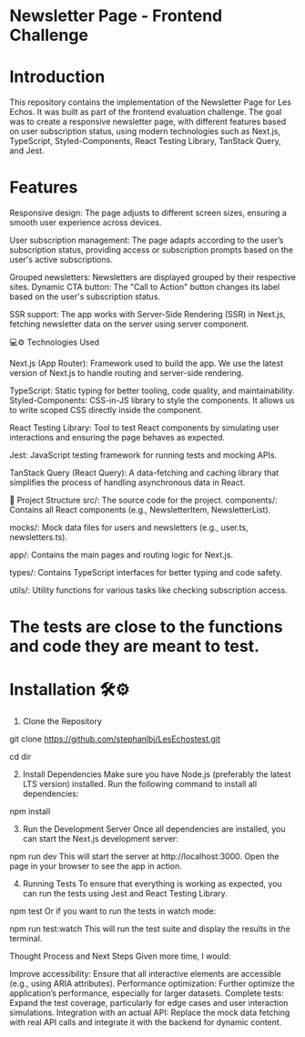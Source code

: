 # Newsletter Page - Frontend Challenge

# Introduction

This repository contains the implementation of the Newsletter Page for Les Echos. It was built as part of the frontend evaluation challenge. The goal was to create a responsive newsletter page, with different features based on user subscription status, using modern technologies such as Next.js, TypeScript, Styled-Components, React Testing Library, TanStack Query, and Jest.

# Features

Responsive design: The page adjusts to different screen sizes, ensuring a smooth user experience across devices.

User subscription management: The page adapts according to the user’s subscription status, providing access or subscription prompts based on the user's active subscriptions.

Grouped newsletters: Newsletters are displayed grouped by their respective sites.
Dynamic CTA button: The "Call to Action" button changes its label based on the user's subscription status.

SSR support: The app works with Server-Side Rendering (SSR) in Next.js, fetching newsletter data on the server using server component.

 💻⚙️ Technologies Used

Next.js (App Router): Framework used to build the app. We use the latest version of Next.js to handle routing and server-side rendering.

TypeScript: Static typing for better tooling, code quality, and maintainability.
Styled-Components: CSS-in-JS library to style the components. It allows us to write scoped CSS directly inside the component.

React Testing Library: Tool to test React components by simulating user interactions and ensuring the page behaves as expected.

Jest: JavaScript testing framework for running tests and mocking APIs.

TanStack Query (React Query): A data-fetching and caching library that simplifies the process of handling asynchronous data in React.

🚧 Project Structure
src/: The source code for the project.
components/: Contains all React components (e.g., NewsletterItem, NewsletterList).

mocks/: Mock data files for users and newsletters (e.g., user.ts, newsletters.ts).

app/: Contains the main pages and routing logic for Next.js.

types/: Contains TypeScript interfaces for better typing and code safety.

utils/: Utility functions for various tasks like checking subscription access.

# The tests are close to the functions and code they are meant to test. #

  # Installation 🛠️⚙️

1. Clone the Repository

git clone  https://github.com/stephanlbj/LesEchostest.git

cd dir

2. Install Dependencies
Make sure you have Node.js (preferably the latest LTS version) installed. Run the following command to install all dependencies:

npm install

3. Run the Development Server
Once all dependencies are installed, you can start the Next.js development server:

npm run dev
This will start the server at http://localhost:3000. Open the page in your browser to see the app in action.

4. Running Tests
To ensure that everything is working as expected, you can run the tests using Jest and React Testing Library.

npm test
Or if you want to run the tests in watch mode:

npm run test:watch
This will run the test suite and display the results in the terminal.
 

Thought Process and Next Steps
Given more time, I would:

Improve accessibility: Ensure that all interactive elements are accessible (e.g., using ARIA attributes).
Performance optimization: Further optimize the application’s performance, especially for larger datasets.
Complete tests: Expand the test coverage, particularly for edge cases and user interaction simulations.
Integration with an actual API: Replace the mock data fetching with real API calls and integrate it with the backend for dynamic content.
